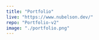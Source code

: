 ```yaml
---
title: "Portfolio"
live: "https://www.nubelson.dev/"
repo: "Portfolio-v2"
image: "./portfolio.png"
---
```

